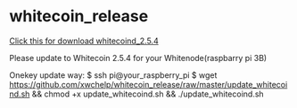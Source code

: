 # whitecoin_release

[Click this for download whitecoind_2.5.4](https://github.com/xwchelp/whitecoin_release/raw/master/whitecoind_2.5.4)

Please update to Whitecoin 2.5.4 for your Whitenode(raspbarry pi 3B)

Onekey update way:
$ ssh pi@your_raspberry_pi
$ wget https://github.com/xwchelp/whitecoin_release/raw/master/update_whitecoind.sh && chmod +x update_whitecoind.sh && ./update_whitecoind.sh

